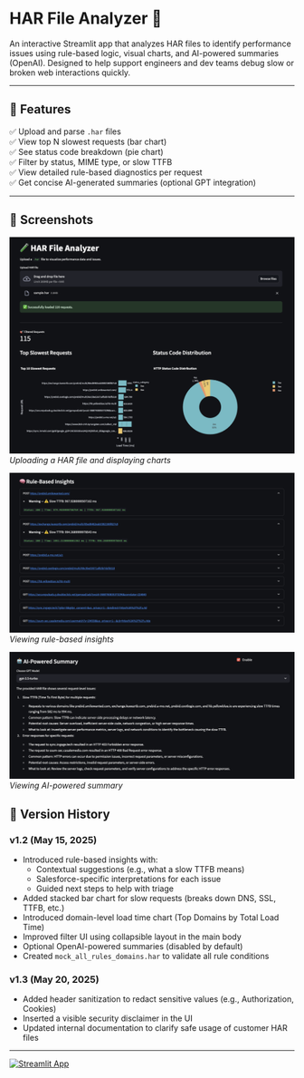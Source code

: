 # HAR File Analyzer 🧪

An interactive Streamlit app that analyzes HAR files to identify performance issues using rule-based logic, visual charts, and AI-powered summaries (OpenAI). Designed to help support engineers and dev teams debug slow or broken web interactions quickly.

---

## 🔧 Features

✅ Upload and parse `.har` files  
✅ View top N slowest requests (bar chart)  
✅ See status code breakdown (pie chart)  
✅ Filter by status, MIME type, or slow TTFB  
✅ View detailed rule-based diagnostics per request  
✅ Get concise AI-generated summaries (optional GPT integration)

---

## 📸 Screenshots

![Upload HAR and charts](demo1.png)
*Uploading a HAR file and displaying charts*

![Rule-based insights](demo2.png)
*Viewing rule-based insights*

![AI-Powered Summary](demo3.png)
*Viewing AI-powered summary*
## 🚀 Version History
### v1.2 (May 15, 2025)
- Introduced rule-based insights with:
  - Contextual suggestions (e.g., what a slow TTFB means)
  - Salesforce-specific interpretations for each issue
  - Guided next steps to help with triage
- Added stacked bar chart for slow requests (breaks down DNS, SSL, TTFB, etc.)
- Introduced domain-level load time chart (Top Domains by Total Load Time)
- Improved filter UI using collapsible layout in the main body
- Optional OpenAI-powered summaries (disabled by default)
- Created `mock_all_rules_domains.har` to validate all rule conditions

### v1.3 (May 20, 2025)
- Added header sanitization to redact sensitive values (e.g., Authorization, Cookies)
- Inserted a visible security disclaimer in the UI
- Updated internal documentation to clarify safe usage of customer HAR files


---

[![Streamlit App](https://static.streamlit.io/badges/streamlit_badge_black_white.svg)](https://har-analyzer.streamlit.app)
